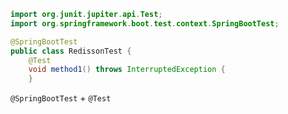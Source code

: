 ```java
import org.junit.jupiter.api.Test;
import org.springframework.boot.test.context.SpringBootTest;

@SpringBootTest
public class RedissonTest {
    @Test
    void method1() throws InterruptedException {
    }
```

`@SpringBootTest` + `@Test`

